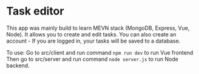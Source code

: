 # Task editor

This app was mainly build to learn MEVN stack (MongoDB, Express, Vue, Node).
It allows you to create and edit tasks. You can also create an account - If you are logged in, your tasks will be saved to a database.

To use:
Go to src/client and run command `npm run dev` to run Vue frontend
Then go to src/server and run command `node server.js` to run Node backend.
